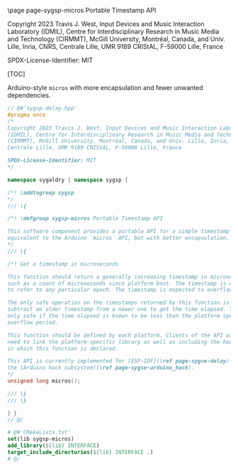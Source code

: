 \page page-sygsp-micros Portable Timestamp API

Copyright 2023 Travis J. West, Input Devices and Music Interaction Laboratory
(IDMIL), Centre for Interdisciplinary Research in Music Media and Technology
(CIRMMT), McGill University, Montréal, Canada, and Univ. Lille, Inria, CNRS,
Centrale Lille, UMR 9189 CRIStAL, F-59000 Lille, France

SPDX-License-Identifier: MIT

[TOC]

Arduino-style `micros` with more encapsulation and fewer unwanted dependencies.

```cpp
// @#'sygsp-delay.hpp'
#pragma once
/*
Copyright 2023 Travis J. West, Input Devices and Music Interaction Laboratory
(IDMIL), Centre for Interdisciplinary Research in Music Media and Technology
(CIRMMT), McGill University, Montréal, Canada, and Univ. Lille, Inria, CNRS,
Centrale Lille, UMR 9189 CRIStAL, F-59000 Lille, France

SPDX-License-Identifier: MIT
*/

namespace sygaldry { namespace sygsp {

/*! \addtogroup sygsp
*/
/// \{

/*! \defgroup sygsp-micros Portable Timestamp API

This software component provides a portable API for a simple timestamp function,
equivalent to the Arduino `micros` API, but with better encapsulation.
*/
/// \{

/*! Get a timestamp in microseconds

This function should return a generally increasing timestamp in microseconds,
such as a count of microseconds since platform boot. The timestamp is not required
to refer to any particular epoch. The timestamp is expected to overflow periodically.

The only safe operation on the timestamps returned by this function is to
subtract an older timestamp from a newer one to get the time elapsed. This is
only safe if the time elapsed is known to be less than the platform specific
overflow period.

This function should be defined by each platform. Clients of the API will
need to link the platform-specific library as well as including the header
in which this function is declared.

This API is currently implemented for [ESP-IDF](\ref page-sygse-delay) via
the [Arduino hack subsystem](\ref page-sygse-arduino_hack).
*/
unsigned long micros();

/// \}
/// \}

} }
// @/
```

```cmake
# @#'CMakeLists.txt'
set(lib sygsp-micros)
add_library(${lib} INTERFACE)
target_include_directories(${lib} INTERFACE .)
# @/
```

